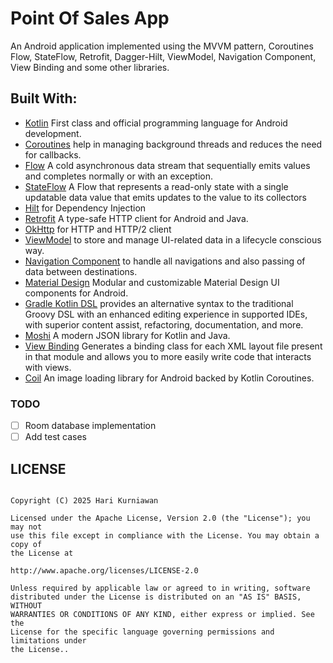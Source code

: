 # Point Of Sales App

An Android  application implemented using the MVVM pattern, Coroutines Flow, StateFlow, Retrofit, Dagger-Hilt, ViewModel, Navigation Component, View Binding and some other libraries.

## Built With: 
* [Kotlin](https://kotlinlang.org/) First class and official programming language for Android development.
* [Coroutines](https://kotlinlang.org/docs/reference/coroutines-overview.html)   help in managing background threads and reduces the need for callbacks.
* [Flow](https://kotlinlang.org/docs/reference/coroutines/flow.html)  A cold asynchronous data stream that sequentially emits values and completes normally or with an exception.
* [StateFlow](https://kotlin.github.io/kotlinx.coroutines/kotlinx-coroutines-core/kotlinx.coroutines.flow/-state-flow/) A Flow that represents a read-only state with a single updatable data value that emits updates to the value to its collectors
* [Hilt](https://dagger.dev/hilt/) for Dependency Injection
* [Retrofit](https://square.github.io/retrofit/)  A type-safe HTTP client for Android and Java.
* [OkHttp](https://github.com/square/okhttp) for HTTP and HTTP/2 client
* [ViewModel](https://developer.android.com/topic/libraries/architecture/viewmodel) to store and manage UI-related data in a lifecycle conscious way.
* [Navigation Component](https://developer.android.com/guide/navigation) to handle all navigations and also passing of data between destinations.
* [Material Design](https://material.io/develop/android/docs/getting-started/) Modular and customizable Material Design UI components for Android.
* [Gradle Kotlin DSL](https://docs.gradle.org/current/userguide/kotlin_dsl.html) provides an alternative syntax to the traditional Groovy DSL with an enhanced editing experience in supported IDEs, with superior content assist, refactoring, documentation, and more.
* [Moshi](https://github.com/square/moshi) A modern JSON library for Kotlin and Java.
* [View Binding](https://developer.android.com/topic/libraries/view-binding) Generates a binding class for each XML layout file present in that module and allows you to more easily write code that interacts with views.
* [Coil](https://github.com/coil-kt/coil) An image loading library for Android backed by Kotlin Coroutines.

### TODO
- [ ] Room database implementation
- [ ] Add test cases 

## LICENSE
```

Copyright (C) 2025 Hari Kurniawan

Licensed under the Apache License, Version 2.0 (the "License"); you may not
use this file except in compliance with the License. You may obtain a copy of
the License at

http://www.apache.org/licenses/LICENSE-2.0

Unless required by applicable law or agreed to in writing, software
distributed under the License is distributed on an "AS IS" BASIS, WITHOUT
WARRANTIES OR CONDITIONS OF ANY KIND, either express or implied. See the
License for the specific language governing permissions and limitations under
the License..
```
